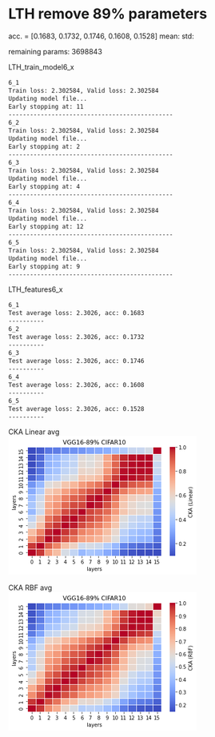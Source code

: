 # LTH remove 89% parameters
acc. = [0.1683, 0.1732, 0.1746, 0.1608, 0.1528] mean: std: 

remaining params: 3698843

LTH_train_model6_x
```
6_1
Train loss: 2.302584, Valid loss: 2.302584
Updating model file...
Early stopping at: 11
----------------------------------------------
6_2
Train loss: 2.302584, Valid loss: 2.302584
Updating model file...
Early stopping at: 2
----------------------------------------------
6_3
Train loss: 2.302584, Valid loss: 2.302584
Updating model file...
Early stopping at: 4
----------------------------------------------
6_4
Train loss: 2.302584, Valid loss: 2.302584
Updating model file...
Early stopping at: 12
----------------------------------------------
6_5
Train loss: 2.302584, Valid loss: 2.302584
Updating model file...
Early stopping at: 9
----------------------------------------------
```

LTH_features6_x
```
6_1
Test average loss: 2.3026, acc: 0.1683
----------
6_2
Test average loss: 2.3026, acc: 0.1732
----------
6_3
Test average loss: 2.3026, acc: 0.1746
----------
6_4
Test average loss: 2.3026, acc: 0.1608
----------
6_5
Test average loss: 2.3026, acc: 0.1528
----------
```

CKA Linear avg <br>
![vgg16_89_linear](vgg16_89_linear.png)

CKA RBF avg <br>
![vgg16_89_rbf](vgg16_89_rbf.png)
